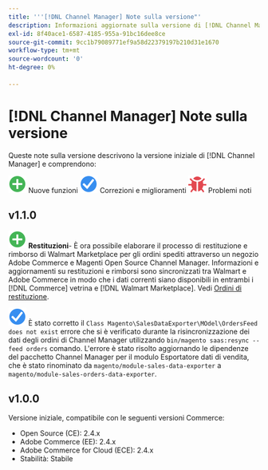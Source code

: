 ```yaml
---
title: '''[!DNL Channel Manager] Note sulla versione"'
description: Informazioni aggiornate sulla versione di [!DNL Channel Manager] da Adobe Commerce.
exl-id: 8f40ace1-6587-4185-955a-91bc16dee8ce
source-git-commit: 9cc1b79089771ef9a58d22379197b210d31e1670
workflow-type: tm+mt
source-wordcount: '0'
ht-degree: 0%

---
```


# [!DNL Channel Manager] Note sulla versione

Queste note sulla versione descrivono la versione iniziale di [!DNL Channel Manager] e comprendono:

![Nuovo](../assets/new.svg) Nuove funzioni
![Problema risolto](../assets/fix.svg) Correzioni e miglioramenti
![Problema noto](../assets/bug.svg) Problemi noti


## v1.1.0

![Nuovo](../assets/new.svg)<!--CHAN-5204--> **Restituzioni**- È ora possibile elaborare il processo di restituzione e rimborso di Walmart Marketplace per gli ordini spediti attraverso un negozio Adobe Commerce e Magenti Open Source Channel Manager. Informazioni e aggiornamenti su restituzioni e rimborsi sono sincronizzati tra Walmart e Adobe Commerce in modo che i dati correnti siano disponibili in entrambi i [!DNL Commerce] vetrina e [!DNL Walmart Marketplace]. Vedi [Ordini di restituzione](return-refund-orders.md).

![Fisso](../assets/fix.svg)<!--CHAN-5661--> È stato corretto il `Class Magento\SalesDataExporter\MOdel\OrdersFeed does not exist` errore che si è verificato durante la risincronizzazione dei dati degli ordini di Channel Manager utilizzando `bin/magento saas:resync --feed orders` comando. L&#39;errore è stato risolto aggiornando le dipendenze del pacchetto Channel Manager per il modulo Esportatore dati di vendita, che è stato rinominato da `magento/module-sales-data-exporter` a `magento/module-sales-orders-data-exporter`.

## v1.0.0

Versione iniziale, compatibile con le seguenti versioni Commerce:

* Open Source (CE): 2.4.x
* Adobe Commerce (EE): 2.4.x
* Adobe Commerce for Cloud (ECE): 2.4.x
* Stabilità: Stabile
